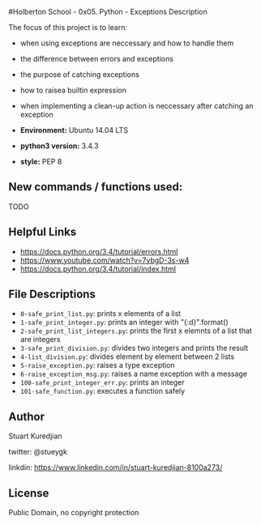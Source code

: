 #Holberton School - 0x05. Python - Exceptions
Description

The focus of this project is to learn:
* when using exceptions are neccessary and how to handle them
* the difference between errors and exceptions
* the purpose of catching exceptions
* how to raisea builtin expression
* when implementing a clean-up action is neccessary after catching an exception

* __Environment:__ Ubuntu 14.04 LTS
* __python3 version:__ 3.4.3
* __style:__ PEP 8

## New commands / functions used:
TODO

## Helpful Links
* https://docs.python.org/3.4/tutorial/errors.html
* https://www.youtube.com/watch?v=7vbgD-3s-w4
* https://docs.python.org/3.4/tutorial/index.html

## File Descriptions
- `0-safe_print_list.py`: prints x elements of a list
- `1-safe_print_integer.py`: prints an integer with "{:d}".format()
- `2-safe_print_list_integers.py`: prints the first x elemnts of a list that are integers
- `3-safe_print_division.py`: divides two integers and prints the result
- `4-list_division.py`: divides element by element between 2 lists
- `5-raise_exception.py`: raises a type exception
- `6-raise_exception_msg.py`: raises a name exception with a message
- `100-safe_print_integer_err.py`: prints an integer
- `101-safe_function.py`: executes a function safely

## Author
Stuart Kuredjian

twitter: @stueygk

linkdin: https://www.linkedin.com/in/stuart-kuredjian-8100a273/

## License
Public Domain, no copyright protection
